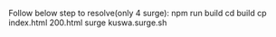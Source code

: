 Follow below step to resolve(only 4 surge):
npm run build
cd build
cp index.html 200.html
surge
kuswa.surge.sh
